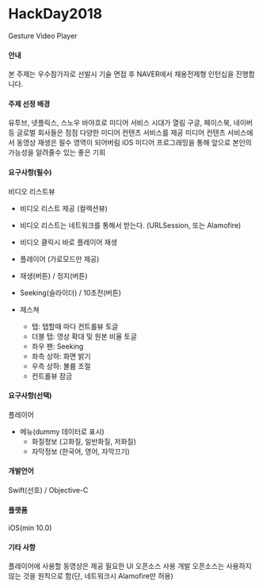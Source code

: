 # HackDay2018
Gesture Video Player

#### 안내
본 주제는 우수참가자로 선발시 기술 면접 후 NAVER에서 채용전제형 인턴십을 진행합니다.

#### 주제 선정 배경
유투브, 넷플릭스, 스노우 바야흐로 미디어 서비스 시대가 열림
구글, 페이스북, 네이버등 글로벌 회사들은 점점 다양한 미디어 컨텐츠 서비스를 제공
미디어 컨텐츠 서비스에서 동영상 재생은 필수 영역이 되어버림
iOS 미디어 프로그래밍을 통해 앞으로 본인의 가능성을 알려줄수 있는 좋은 기회

#### 요구사항(필수)
비디오 리스트뷰

+ 비디오 리스트 제공 (컬렉션뷰)
+ 비디오 리스트는 네트워크를 통해서 받는다. (URLSession, 또는 Alamofire)
+ 비디오 클릭시 바로 플레이어 재생
+ 플레이어 (가로모드만 제공)

+ 재생(버튼) / 정지(버튼)
+ Seeking(슬라이더) / 10초전(버튼)
+ 제스쳐
  + 탭: 탭할때 마다 컨트롤뷰 토글
  + 더블 탭: 영상 확대 및 원본 비율 토글
  + 좌우 팬: Seeking
  + 좌측 상하: 화면 밝기
  + 우측 상하: 볼륨 조절
  + 컨트롤뷰 잠금

#### 요구사항(선택)
플레이어

+ 메뉴(dummy 데이터로 표시)
  + 화질정보 (고화질, 일반화질, 저화질)
  + 자막정보 (한국어, 영어, 자막끄기)

#### 개발언어
Swift(선호) / Objective-C

#### 플랫폼
iOS(min 10.0)

#### 기타 사항
플레이어에 사용할 동영상은 제공
필요한 UI 오픈소스 사용
개발 오픈소스는 사용하지 않는 것을 원칙으로 함(단, 네트워크시 Alamofire만 허용)
